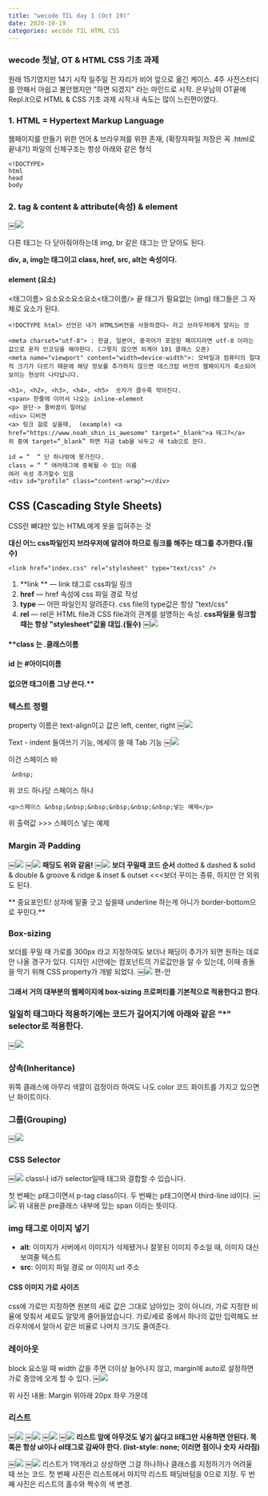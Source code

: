 ```yaml
---
title: "wecode TIL day 1 (Oct 19)"
date: 2020-10-19
categories: wecode TIL HTML CSS
---
```


### wecode 첫날, OT & HTML CSS 기초 과제

원래 15기였지만 14기 시작 일주일 전 자리가 비어 앞으로 옮긴 케이스.
4주 사전스터디를 안해서 아쉽고 불안했지만 "하면 되겠지" 라는 마인드로 시작.
은우님의 OT끝에 Repl.it으로 HTML & CSS 기초 과제 시작.내 속도는 많이 느린편이였다.

### 1. HTML = Hypertext Markup Language

웹페이지를 만들기 위한 언어 & 브라우져를 위한 존재, (확장자파일 저장은 꼭 .html로 끝내기)
파일의 신체구조는 항상 아래와 같은 형식

```
<!DOCTYPE>
html
head
body
```

### 2. tag & content & attribute(속성) & element

￼![](https://images.velog.io/images/noahshin__11/post/739c8158-e7bf-4a2b-8ac1-5961622f253f/image.png)

다른 태그는 다 닫아줘야하는데 img, br 같은 태그는 안 닫아도 된다.

**div, a, img는 태그이고
class, href, src, alt는 속성이다.**

#### element (요소)

<태그이름> 요소요소요소요소<태그이름/>
끝 태그가 필요없는 (img) 태그들은 그 자체로 요소가 된다.

```
<!DOCTYPE html> 선언은 내가 HTML5버젼을 사용하겠다~ 라고 브라우져에게 알리는 것

<meta charset="utf-8"> : 한글, 일본어, 중국어가 포함된 페이지라면 utf-8 이라는 값으로 문자 인코딩을 해야한다. (그렇지 않으면 외계어 101 클래스 오픈)
<meta name="viewport" content="width=device-width">: 모바일과 컴퓨터의 절대적 크기가 다르기 때문에 해당 정보를 추가하지 않으면 데스크탑 버전의 웹페이지가 축소되어 보이는 현상이 나타납니다.

<h1>, <h2>, <h3>, <h4>, <h5>  숫자가 클수록 작아진다.
<span> 한줄에 이어서 나오는 inline-element
<p> 문단-> 줄바꿈이 일어남
<div> 디비젼
<a> 링크 걸로 싶을때,  (example) <a href="https://www.noah_shin_is_awesome" target="_blank">a 태그?</a>
위 중에 target=“_blank” 하면 지금 tab을 놔두고 새 tab으로 뜬다.

id = “  “ 단 하나밖에 못가진다.
class = “ “ 여러태그에 중복될 수 있는 이름
여러 속성 추가할수 있음
<div id="profile" class="content-wrap"></div>
```

## CSS (Cascading Style Sheets)

CSS란 뼈대만 있는 HTML에게 옷을 입혀주는 것

**대신 어느 css파일인지 브라우저에 알려야 하므로 링크를 해주는 태그를 추가한다.(필수)**

```
<link href="index.css" rel="stylesheet" type="text/css" />
```

1. **link ** — link 태그로 css파일 링크
2. **href** — href 속성에 css 파일 경로 작성
3. **type** — 어떤 파일인지 알려준다. css file의 type값은 항상 "text/css"
4. **rel** — rel은 HTML file과 CSS file과의 관계를 설명하는 속성. **css파일을 링크할 때는 항상 "stylesheet"값을 대입.(필수)**
   ￼![](https://images.velog.io/images/noahshin__11/post/e1268a57-8924-4d3b-8ca6-13a340ae5080/image.png)

#### \*\*class 는 .클래스이름

#### id 는 #아이디이름

#### 없으면 태그이름 그냥 쓴다.\*\*

### 텍스트 정렬

property 이름은 text-align이고 값은 left, center, right
￼![](https://images.velog.io/images/noahshin__11/post/09faa323-92f6-4b79-a014-de91e074d654/image.png)

Text - indent 들여쓰기 기능, 에세이 쓸 때 Tab 기능
￼![](https://images.velog.io/images/noahshin__11/post/92c691f6-19e2-44d4-ad29-42fcfcf6e399/image.png)

이건 스페이스 바

```
 &nbsp;
```

위 코드 하나당 스페이스 하나

```
<p>스페이스 &nbsp;&nbsp;&nbsp;&nbsp;&nbsp;&nbsp;넣는 예제</p>
```

위 출력값 >>> 스페이스 넣는 예제

### Margin 과 Padding

￼![](https://images.velog.io/images/noahshin__11/post/14a15270-8ab0-4cca-8011-7f5b0c6fa889/image.png)
￼![](https://images.velog.io/images/noahshin__11/post/0593439f-6398-4d19-858f-f70febd674c4/image.png)
**패딩도 위와 같음!**
￼![](https://images.velog.io/images/noahshin__11/post/f4df56a4-a2b3-48fd-80e1-7bffd4f7aab2/image.png)
**보더 꾸밀때 코드 순서**
dotted & dashed & solid & double & groove & ridge & inset & outset <<<보더 꾸미는 종류, 하지만 안 외워도 된다.

** 중요포인트! 상자에 밑줄 긋고 싶을때 underline 하는게 아니가 border-bottom으로 꾸민다.**

### Box-sizing

보더를 꾸밀 때 가로를 300px 라고 지정하여도 보더나 패딩이 추가가 되면 원하는 데로 안 나올 경구가 있다. 디자인 시안에는 컴포넌트의 가로값만을 알 수 있는데, 이때 충돌을 막기 위해 CSS property가 개발 되었다.
￼![](https://images.velog.io/images/noahshin__11/post/a290cbf7-61f9-427f-a4e9-60346ae329fc/image.png)
편-안

#### 그래서 거의 대부분의 웹페이지에 box-sizing 프로퍼티를 기본적으로 적용한다고 한다.

### 일일히 태그마다 적용하기에는 코드가 길어지기에 아래와 같은 "\*" selector로 적용한다.

￼![](https://images.velog.io/images/noahshin__11/post/0ea916e5-7720-4820-8480-45e1e5c4d5f8/image.png)

### 상속(Inheritance)

위쪽 클래스에 아무리 색깔이 검정이라 하여도 나도 color 코드 화이트를 가지고 있으면 난 화이트이다.

### 그룹(Grouping)

￼![](https://images.velog.io/images/noahshin__11/post/b0fbcff4-8986-461a-860e-e2659af92492/image.png)

### CSS Selector

￼![](https://images.velog.io/images/noahshin__11/post/bf94bf55-0ef5-4509-aea1-ee9bfc949b9f/image.png)
class나 id가 selector일때 태그와 결합할 수 있습니다.

첫 번째는 p태그이면서 p-tag class이다.
두 번째는 p태그이면서 third-line id이다.
￼![](https://images.velog.io/images/noahshin__11/post/e9ef91b9-5011-4d88-bfc1-124b0ddffb48/image.png)
위 내용은 pre클래스 내부에 있는 span 이라는 뜻이다.

### img 태그로 이미지 넣기

- **alt**: 이미지가 서버에서 이미지가 삭제됐거나 잘못된 이미지 주소일 때, 이미지 대신 보여줄 텍스트
- **src**: 이미지 파일 경로 or 이미지 url 주소

#### CSS 이미지 가로 사이즈

css에 가로만 지정하면 원본의 세로 값은 그대로 남아있는 것이 아니라, 가로 지정한 비율에 맞춰서 세로도 알맞게 줄어들었습니다. 가로/세로 중에서 하나의 값만 입력해도 브라우저에서 알아서 같은 비율로 나머지 크기도 줄여준다.

### 레이아웃

block 요소일 때 width 값을 주면 더이상 늘어나지 않고, margin에 auto로 설정하면 가로 중앙에 오게 할 수 있다.
￼![](https://images.velog.io/images/noahshin__11/post/eda7d348-86e6-433d-94d9-4ab6f949d7bd/image.png)

위 사진 내용: Margin 위아래 20px 좌우 가운데

### 리스트

￼![](https://images.velog.io/images/noahshin__11/post/c6b3e955-444b-458a-bdc6-dd3fdf00d122/image.png)
￼![](https://images.velog.io/images/noahshin__11/post/d1dfb730-07e3-4b38-9422-42d3ba6162ae/image.png)
￼![](https://images.velog.io/images/noahshin__11/post/41c325c1-af71-417c-a27c-83fa398011f5/image.png)
￼![](https://images.velog.io/images/noahshin__11/post/c5d9c474-d19b-45fc-9cfc-53d462529451/image.png)
**리스트 앞에 아무것도 넣기 싫다고 li태그만 사용하면 안된다. 목록은 항상 ul이나 ol태그로 감싸야 한다.
(list-style: none; 이러면 점이나 숫자 사라짐)**

￼![](https://images.velog.io/images/noahshin__11/post/f5e32564-7e19-4112-81da-46703e1c0cd9/image.png)
￼![](https://images.velog.io/images/noahshin__11/post/7558522e-b531-48a9-8247-b79491048957/image.png)
리스트가 1억개라고 상상하면 그걸 하나하나 클래스를 지정하기가 어려울 때 쓰는 코드.
첫 번째 사진은 리스트에서 마지막 리스트 패딩바텀을 0으로 지정.
두 번째 사진은 리스트의 홀수와 짝수의 색 변경.
